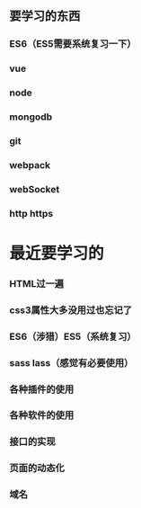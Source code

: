 ## 要学习的东西
### ES6（ES5需要系统复习一下）
### vue
### node
### mongodb
### git
### webpack
### webSocket
### http https
# 最近要学习的
### HTML过一遍
### css3属性大多没用过也忘记了
### ES6（涉猎）ES5（系统复习）
### sass lass（感觉有必要使用）
### 各种插件的使用
### 各种软件的使用
### 接口的实现
### 页面的动态化
### 域名
